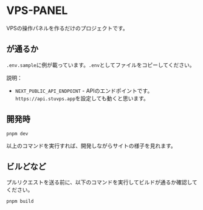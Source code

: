 # VPS-PANEL
VPSの操作パネルを作るだけのプロジェクトです。

## が通るか
`.env.sample`に例が載っています。`.env`としてファイルをコピーしてください。

説明：
- `NEXT_PUBLIC_API_ENDPOINT` - APIのエンドポイントです。`https://api.stuvps.app`を設定しても動くと思います。

## 開発時
```
pnpm dev
```
以上のコマンドを実行すれば、開発しながらサイトの様子を見れます。

## ビルどなど
プルリクエストを送る前に、以下のコマンドを実行してビルドが通るか確認してください。
```
pnpm build
```